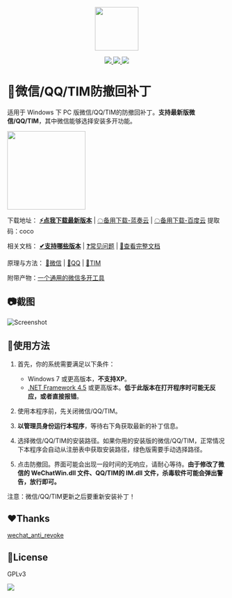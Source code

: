 
<p align="center">
	<a><img width="100px" src="https://raw.githubusercontent.com/huiyadanli/RevokeMsgPatcher/master/Images/logo.png"/></a>
</p>
<p align="center">
	<a href="https://www.microsoft.com/download/details.aspx?id=30653">
		<img src="https://img.shields.io/badge/platform-windows-lightgrey.svg?style=flat-square"/>
	</a>
	<a href="https://github.com/huiyadanli/RevokeMsgPatcher/releases">
		<img src="https://img.shields.io/github/downloads/huiyadanli/RevokeMsgPatcher/total.svg?style=flat-square"/>
	</a>
	<a href="https://ci.appveyor.com/project/huiyadanli/RevokeMsgPatcher">
		<img src="https://img.shields.io/appveyor/ci/huiyadanli/RevokeMsgPatcher.svg?style=flat-square"/>
	</a>
</p>

# 👀微信/QQ/TIM防撤回补丁
适用于 Windows 下 PC 版微信/QQ/TIM的防撤回补丁。**支持最新版微信/QQ/TIM**，其中微信能够选择安装多开功能。

<img width="180px" src="https://raw.githubusercontent.com/huiyadanli/RevokeMsgPatcher/master/Images/revoke.jpg"/>

下载地址：
**[⚡️点我下载最新版本](https://github.com/huiyadanli/RevokeMsgPatcher/releases/download/0.9/RevokeMsgPatcher.v0.9.zip)** |
[☁备用下载-蓝奏云](https://wwa.lanzous.com/iaULseyzpbe) | 
[☁备用下载-百度云](https://pan.baidu.com/s/1Yty-6d31by_E53SKZyQvTg) 提取码：coco

相关文档：
**[✔支持哪些版本](https://github.com/huiyadanli/RevokeMsgPatcher/wiki/%E7%89%88%E6%9C%AC%E6%94%AF%E6%8C%81)** | 
[❓常见问题](https://github.com/huiyadanli/RevokeMsgPatcher/wiki#%E5%B8%B8%E8%A7%81%E9%97%AE%E9%A2%98) | 
[📖查看完整文档](https://github.com/huiyadanli/RevokeMsgPatcher/wiki)

原理与方法：
[📗微信](https://github.com/huiyadanli/RevokeMsgPatcher/wiki/%E5%BE%AE%E4%BF%A1%E9%98%B2%E6%92%A4%E5%9B%9E%E4%B8%8E%E5%A4%9A%E5%BC%80%E6%95%99%E7%A8%8B) |
[📕QQ](https://github.com/huiyadanli/RevokeMsgPatcher/wiki/QQ%E6%88%96TIM%E9%98%B2%E6%92%A4%E5%9B%9E%E6%95%99%E7%A8%8B) |
[📘TIM](https://github.com/huiyadanli/RevokeMsgPatcher/wiki/QQ%E6%88%96TIM%E9%98%B2%E6%92%A4%E5%9B%9E%E6%95%99%E7%A8%8B)

附带产物：[一个通用的微信多开工具](https://github.com/huiyadanli/RevokeMsgPatcher/tree/master/RevokeMsgPatcher.MultiInstance)

## 📷截图
![Screenshot](https://raw.githubusercontent.com/huiyadanli/RevokeMsgPatcher/master/Images/screenshot.png)

## 🔨使用方法

1. 首先，你的系统需要满足以下条件：

    * Windows 7 或更高版本，**不支持XP**。
    * [.NET Framework 4.5](https://www.microsoft.com/zh-cn/download/details.aspx?id=30653) 或更高版本。**低于此版本在打开程序时可能无反应，或者直接报错**。

2. 使用本程序前，先关闭微信/QQ/TIM。

3. **以管理员身份运行本程序**，等待右下角获取最新的补丁信息。

4. 选择微信/QQ/TIM的安装路径。如果你用的安装版的微信/QQ/TIM，正常情况下本程序会自动从注册表中获取安装路径，绿色版需要手动选择路径。

5. 点击防撤回。界面可能会出现一段时间的无响应，请耐心等待。**由于修改了微信的 WeChatWin.dll 文件、QQ/TIM的 IM.dll 文件，杀毒软件可能会弹出警告，放行即可。**

注意：微信/QQ/TIM更新之后要重新安装补丁！

## ❤Thanks

[wechat_anti_revoke](https://github.com/36huo/wechat_anti_revoke)

## 📄License
GPLv3

![](https://raw.githubusercontent.com/huiyadanli/RevokeMsgPatcher/master/Images/give_a_star.png)
